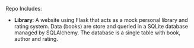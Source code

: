 Repo Includes: 

* __Library__: A website using Flask that acts as a mock personal library and rating system. Data (books) are store and queried in a SQLite database managed by SQLAlchemy.  The database is a single table with book, author and rating. 
